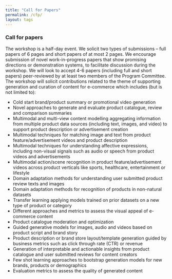 ```yaml
---
title: "Call for Papers"
permalink: /cfp/
layout: tags
---
```



### Call for papers

The workshop is a half-day event. We solicit two types of submissions – full papers of 6 pages and short papers of at most 2 pages. We encourage submission of novel work-in-progress papers that show promising directions or demonstration systems, to facilitate discussion during the workshop. We will look to accept 4-6 papers (including full and short papers) peer-reviewed by at least two members of the Program Committee. The workshop will solicit contributions related to the theme of supporting generation and curation of content for e-commerce which includes (but is not limited to):

- Cold start brand/product summary or promotional video generation
- Novel approaches to generate and evaluate product catalogue, review and comparison summaries
- Multimodal and multi-view content modelling aggregating information from multiple product data sources (including text, images, and video) to support product description or advertisement creation
- Multimodal techniques for matching image and text from product feature/advertisement videos and product description
- Multimodal techniques for understanding affective expressions, including non-visual signals such as audio or speech from product videos and advertisements
- Multimodal action/scene recognition in product feature/advertisement videos across product verticals like sports, healthcare, entertainment or lifestyle
- Domain adaptation methods for understanding user submitted product review texts and images
- Domain adaptation methods for recognition of products in non-natural datasets
- Transfer learning applying models trained on prior datasets on a new type of product or category
- Different approaches and metrics to assess the visual appeal of e-commerce content
- Product catalogue moderation and optimization
- Guided generative models for images, audio and videos based on product script and brand story
- Product description or brand store layout/template generation guided by business metrics such as click through rate (CTR) or revenue
- Generation of interpretable and actionable insights from product catalogue and user submitted reviews for content creators
- Few shot learning approaches to bootstrap generation models for new brands, products or demographics
- Evaluation metrics to assess the quality of generated content


